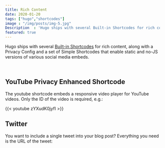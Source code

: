 ```yaml
---
title: Rich Content 
date: 2020-01-20
tags: ["hugo","shortcodes"]
image : "/img/posts/img-5.jpg"
Description  : 'Hugo ships with several Built-in Shortcodes for rich content, along with a Privacy Config and a set of Simple Shortcodes that enable.'
featured: true
---
```


Hugo ships with several [Built-in Shortcodes](https://gohugo.io/content-management/shortcodes/#use-hugos-built-in-shortcodes) for rich content, along with a Privacy Config and a set of Simple Shortcodes that enable static and no-JS versions of various social media embeds.

&nbsp;
## YouTube Privacy Enhanced Shortcode

The youtube shortcode embeds a responsive video player for YouTube videos. Only the ID of the video is required, e.g.:

{{< youtube zYXudK0jyfI >}}
&nbsp;

## Twitter

You want to include a single tweet into your blog post? Everything you need is the URL of the tweet:


 
<!--Photo by Dimitri Houtteman on Unsplash-->
